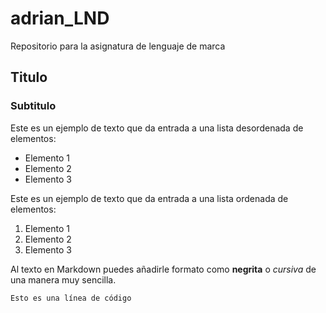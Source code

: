 # adrian_LND
Repositorio para la asignatura de lenguaje de marca

## Titulo
### Subtitulo
Este es un ejemplo de texto que da entrada a una lista desordenada de elementos:

- Elemento 1
- Elemento 2
- Elemento 3

Este es un ejemplo de texto que da entrada a una lista ordenada de elementos:

1. Elemento 1
2. Elemento 2
3. Elemento 3

Al texto en Markdown puedes añadirle formato como **negrita** o *cursiva* de una manera muy sencilla.

`Esto es una línea de código`
